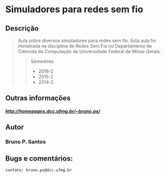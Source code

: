 Simuladores para redes sem fio
=====================================
## Descrição

> Aula sobre diversos simuladores para redes sem fio.
> Esta aula foi ministrada na disciplina de Redes Sem Fio no Departamento de Ciêncida da Computação da Universidade Federal de Minas Gerais.
> > Semestres:
> > * 2016-2
> > * 2015-2
> > * 2014-2

## Outras informações

##### http://homepages.dcc.ufmg.br/~bruno.ps/

## Autor
### Bruno P. Santos

## Bugs e comentários:

```sh
contato: bruno.ps@dcc.ufmg.br
```
